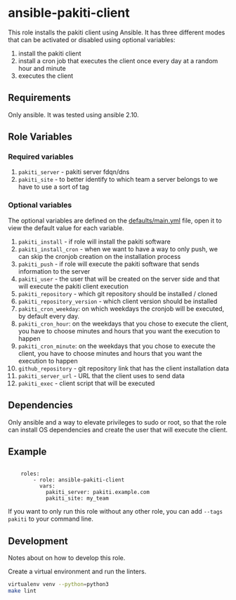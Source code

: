# ansible-pakiti-client
This role installs the pakiti client using Ansible. 
It has three different modes that can be activated or disabled using optional variables:
1. install the pakiti client
1. install a cron job that executes the client once every day at a random hour and minute
1. executes the client

## Requirements

Only ansible.
It was tested using ansible 2.10.

## Role Variables

### Required variables
1. `pakiti_server` - pakiti server fdqn/dns
1. `pakiti_site` - to better identify to which team a server belongs to we have to use a sort of tag

### Optional variables
The optional variables are defined on the [defaults/main.yml](defaults/main.yml) file, open it to view the default value for each variable.

1. `pakiti_install` - if role will install the pakiti software
1. `pakiti_install_cron` - when we want to have a way to only push, we can skip the cronjob creation on the installation process
1. `pakiti_push` - if role will execute the pakiti software that sends information to the server
1. `pakiti_user` - the user that will be created on the server side and that will execute the pakiti client execution
1. `pakiti_repository` - which git repository should be installed / cloned
1. `pakiti_repository_version` - which client version should be installed
1. `pakiti_cron_weekday`: on which weekdays the cronjob will be executed, by default every day.
1. `pakiti_cron_hour`: on the weekdays that you chose to execute the client, you have to choose minutes and hours that you want the execution to happen
1. `pakiti_cron_minute`: on the weekdays that you chose to execute the client, you have to choose minutes and hours that you want the execution to happen
1. `github_repository` - git repository link that has the client installation data
1. `pakiti_server_url` - URL that the client uses to send data
1. `pakiti_exec` - client script that will be executed

## Dependencies
Only ansible and a way to elevate privileges to sudo or root, so that the role can install OS dependencies and create the user that will execute the client.

## Example
```jinja

    roles:
        - role: ansible-pakiti-client
          vars: 
            pakiti_server: pakiti.example.com
            pakiti_site: my_team
```

If you want to only run this role without any other role, you can add `--tags pakiti` to your command line.

## Development
Notes about on how to develop this role.

Create a virtual environment and run the linters.
```bash
virtualenv venv --python=python3
make lint
```
